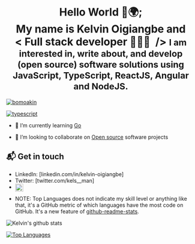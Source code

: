 

<!--
**kelwaffi/kelwaffi** is a ✨ _special_ ✨ repository because its `README.md` (this file) appears on your GitHub profile.

Here are some ideas to get you started:

- 🔭 I’m currently working on ...

- 👯 I’m looking to collaborate on ...
- 🤔 I’m looking for help with ...
- 💬 Ask me about ...
- 📫 How to reach me: ...
- 😄 Pronouns: ...
- ⚡ Fun fact: ...
-->


<h1 align="center"> 
    Hello World 👋🌍; </br>My name is Kelvin Oigiangbe and<br/>&lt;&nbsp;Full stack developer 👨🏽‍💻 &nbsp;/&gt;
    <small color="lightBlue">  I am interested in, write about, and develop (open source) software solutions
using JavaScript, TypeScript, ReactJS, Angular and NodeJS.</small>
</h1>
<p align="left"> <a href="https://twitter.com/kels__man" target="blank"><img src="https://img.shields.io/twitter/follow/kels__man?logo=twitter&style=for-the-badge" alt="bomoakin" /></a> </p>

[![typescript](https://img.shields.io/badge/TypeScript-Fan-FAC151.svg?logo=typescript&logoWidth=20)](https://github.com/kelwaffi)


- 🌱 I’m currently learning [Go](https://go.dev/doc/) 

- 👯 I’m looking to collaborate on [Open source](https://en.wikipedia.org/wiki/Open_source) software projects



## 📬 Get in touch
<!-- 
- Web: [natterstefan.me][1] -->
- LinkedIn: [linkedin.com/in/kelvin-oigiangbe]
- Twitter: [twitter.com/kels__man]
- <a href="https://wa.me/2347033445286">
  <img align="left" alt="My contact" width="21px" src="https://image.flaticon.com/icons/png/512/124/124034.png" />
</a>



 * NOTE: Top Languages does not indicate my skill level or anything like that, it's a GitHub metric of which languages have the most code on GitHub. It's a new feature of [github-readme-stats](https://github.com/kelwaffi/github-readme-stats).


<img align="center" src="https://github-readme-stats.vercel.app/api?username=kelwaffi&show_icons=true&include_all_commits=true&theme=radical&title_color=FFC73E" alt="Kelvin's github stats" />

[![Top Languages](https://github-readme-stats.vercel.app/api/top-langs/?username=kelwaffi&theme=radical&title_color=FFC73E)](https://github.com/kelwaffi/github-readme-stats)

